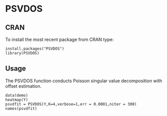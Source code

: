 # PSVDOS

## CRAN

To install the most recent package from CRAN type:
```{r}
install.packages("PSVDOS")
library(PSVDOS)
```

## Usage
The PSVDOS function conducts Poisson singular value decomposition with offset estimation. 

```{r}
data(demo)
heatmap(Y)
psvdfit = PSVDOS(Y,K=4,verbose=1,err = 0.0001,niter = 300)
names(psvdfit)
